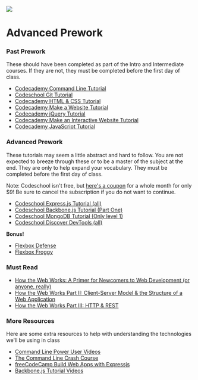 ![](http://static1.squarespace.com/static/538f3fcde4b05c5fecc7a40e/t/538f48a4e4b00d94e8c253b3/1453396632576/?format=400w)
# Advanced Prework
### Past Prework
These should have been completed as part of the Intro and Intermediate courses. If they are not, they must be completed before the first day of class.
* [Codecademy Command Line Tutorial](https://www.codecademy.com/learn/learn-the-command-line)
* [Codeschool Git Tutorial](https://www.codeschool.com/courses/try-git)
* [Codecademy HTML & CSS Tutorial](https://www.codecademy.com/learn/web)
* [Codecademy Make a Website Tutorial](https://www.codecademy.com/skills/make-a-website)
* [Codecademy jQuery Tutorial](https://www.codecademy.com/learn/jquery)
* [Codecademy Make an Interactive Website Tutorial](https://www.codecademy.com/skills/make-an-interactive-website)
* [Codecademy JavaScript Tutorial](https://www.codecademy.com/learn/javascript)

### Advanced Prework
These tutorials may seem a little abstract and hard to follow. You are not expected to breeze through these or to be a master of the subject at the end. They are only to help expand your vocabulary. They must be completed before the first day of class.

Note: Codeschool isn't free, but [here's a coupon](https://www.codeschool.com/enrollments/dC90a2Q1T1FTRFpHWmpuMFJHYnIwWURxeWg3WE0wY0dsb1FtZnh5U3pUUT0tLWhDN2ttVS9ZOEFBVk8yRHpRYlFrbHc9PQ==?mbsy=7Rfvv&mbsy_source=d04bfb49-c73b-42fc-b62d-299b5edc344e&campaignid=18315) for a whole month for only $9! Be sure to cancel the subscription if you do not want to continue.

* [Codeschool Express.js Tutorial (all)](https://www.codeschool.com/courses/building-blocks-of-express-js)
* [Codeschool Backbone.js Tutorial (Part One)](https://www.codeschool.com/courses/anatomy-of-backbone-js)
* [Codeschool MongoDB Tutorial (Only level 1)](https://www.codeschool.com/courses/the-magical-marvels-of-mongodb)
* [Codeschool Discover DevTools (all)](https://www.codeschool.com/courses/discover-devtools)

__Bonus!__
* [Flexbox Defense](http://www.flexboxdefense.com/)
* [Flexbox Froggy](http://flexboxfroggy.com/)

### Must Read
* [How the Web Works: A Primer for Newcomers to Web Development (or anyone, really)](https://medium.freecodecamp.com/how-the-web-works-a-primer-for-newcomers-to-web-development-or-anyone-really-b4584e63585c#.ipp76okk8)
* [How the Web Works Part II: Client-Server Model & the Structure of a Web Application](https://medium.freecodecamp.com/how-the-web-works-part-ii-client-server-model-the-structure-of-a-web-application-735b4b6d76e3#.krr8xwocs)
* [How the Web Works Part III: HTTP & REST](https://medium.freecodecamp.com/how-the-web-works-part-iii-http-rest-e61bc50fa0a#.fl8jf4mtq)

### More Resources
Here are some extra resources to help with understanding the technologies we'll be using in class
* [Command Line Power User Videos](http://commandlinepoweruser.com/)
* [The Command Line Crash Course](http://cli.learncodethehardway.org/book/)
* [freeCodeCamp Build Web Apps with Expressjs](https://www.freecodecamp.com/challenges/build-web-apps-with-expressjs)
* [Backbone.js Tutorial Videos](http://m.youtube.com/playlist?list=PLTjRvDozrdlwn9IsHWEs9IQv3HQob4bH3)
